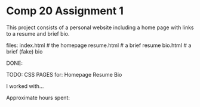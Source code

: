 # Comp 20 Assignment 1

This project consists of a personal website including a home page with links to a resume and brief bio.

files:
	index.html 		# the homepage
	resume.html 	# a brief resume
	bio.html 		# a brief (fake) bio

DONE:

TODO:
	CSS PAGES for:
		Homepage
		Resume
		Bio

I worked with...

Approximate hours spent: 